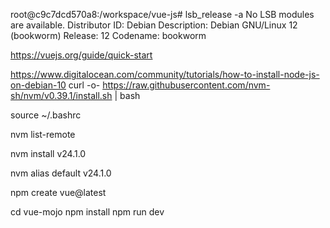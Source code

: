 <!-- npm create vue@latest -->


root@c9c7dcd570a8:/workspace/vue-js# lsb_release -a
No LSB modules are available.
Distributor ID: Debian
Description:    Debian GNU/Linux 12 (bookworm)
Release:        12
Codename:       bookworm




https://vuejs.org/guide/quick-start


https://www.digitalocean.com/community/tutorials/how-to-install-node-js-on-debian-10
curl -o- https://raw.githubusercontent.com/nvm-sh/nvm/v0.39.1/install.sh | bash

source ~/.bashrc

nvm list-remote

nvm install v24.1.0


nvm alias default v24.1.0


npm create vue@latest 


   cd vue-mojo
   npm install
   npm run dev


   